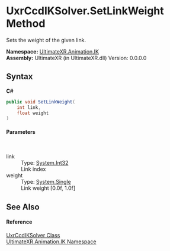 # UxrCcdIKSolver.SetLinkWeight Method 
 

Sets the weight of the given link.

**Namespace:**&nbsp;<a href="N_UltimateXR_Animation_IK">UltimateXR.Animation.IK</a><br />**Assembly:**&nbsp;UltimateXR (in UltimateXR.dll) Version: 0.0.0.0

## Syntax

**C#**<br />
``` C#
public void SetLinkWeight(
	int link,
	float weight
)
```


#### Parameters
&nbsp;<dl><dt>link</dt><dd>Type: <a href="https://docs.microsoft.com/dotnet/api/system.int32" target="_blank" rel="noopener noreferrer">System.Int32</a><br />Link index</dd><dt>weight</dt><dd>Type: <a href="https://docs.microsoft.com/dotnet/api/system.single" target="_blank" rel="noopener noreferrer">System.Single</a><br />Link weight [0.0f, 1.0f]</dd></dl>

## See Also


#### Reference
<a href="T_UltimateXR_Animation_IK_UxrCcdIKSolver">UxrCcdIKSolver Class</a><br /><a href="N_UltimateXR_Animation_IK">UltimateXR.Animation.IK Namespace</a><br />
